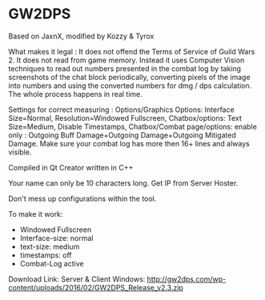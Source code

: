 # GW2DPS
Based on JaxnX, modified by Kozzy & Tyrox

What makes it legal : It does not offend the Terms of Service of Guild Wars 2. It does not read from game memory. Instead it uses Computer Vision techniques to read out numbers presented in the combat log by taking screenshots of the chat block periodically, converting pixels of the image into numbers and using the converted numbers for dmg / dps calculation. The whole process happens in real time.

Settings for correct measuring : Options/Graphics Options: Interface Size=Normal, Resolution=Windowed Fullscreen, Chatbox/options: Text Size=Medium, Disable Timestamps, Chatbox/Combat page/options: enable only : Outgoing Buff Damage+Outgoing Damage+Outgoing Mitigated Damage. Make sure your combat log has more then 16+ lines and always visible.

Compiled in Qt Creator written in C++

Your name can only be 10 characters long.
Get IP from Server Hoster.

Don't mess up configurations within the tool.

To make it work:
 - Windowed Fullscreen
 - Interface-size: normal
 - text-size: medium
 - timestamps: off
 - Combat-Log active
 
Download Link: Server & Client
Windows: http://gw2dps.com/wp-content/uploads/2016/02/GW2DPS_Release_v2.3.zip
